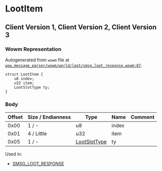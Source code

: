 # LootItem

## Client Version 1, Client Version 2, Client Version 3

### Wowm Representation

Autogenerated from `wowm` file at [`wow_message_parser/wowm/world/loot/smsg_loot_response.wowm:87`](https://github.com/gtker/wow_messages/tree/main/wow_message_parser/wowm/world/loot/smsg_loot_response.wowm#L87).
```rust,ignore
struct LootItem {
    u8 index;
    u32 item;
    LootSlotType ty;
}
```
### Body

| Offset | Size / Endianness | Type | Name | Comment |
| ------ | ----------------- | ---- | ---- | ------- |
| 0x00 | 1 / - | u8 | index |  |
| 0x01 | 4 / Little | u32 | item |  |
| 0x05 | 1 / - | [LootSlotType](lootslottype.md) | ty |  |


Used in:
* [SMSG_LOOT_RESPONSE](smsg_loot_response.md)

